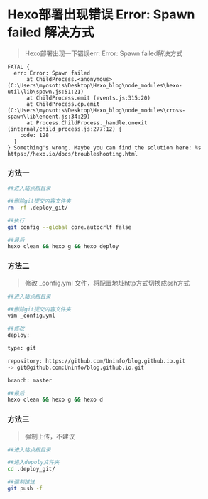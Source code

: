 # Hexo部署出现错误 Error: Spawn failed 解决方式

> Hexo部署出现一下错误err: Error: Spawn failed解决方式

```none
FATAL {
  err: Error: Spawn failed
      at ChildProcess.<anonymous> (C:\Users\myosotis\Desktop\Hexo_blog\node_modules\hexo-util\lib\spawn.js:51:21)
      at ChildProcess.emit (events.js:315:20)
      at ChildProcess.cp.emit (C:\Users\myosotis\Desktop\Hexo_blog\node_modules\cross-spawn\lib\enoent.js:34:29)
      at Process.ChildProcess._handle.onexit (internal/child_process.js:277:12) {
    code: 128
  }
} Something's wrong. Maybe you can find the solution here: %s https://hexo.io/docs/troubleshooting.html
```





### 方法一

```bash
##进入站点根目录

##删除git提交内容文件夹
rm -rf .deploy_git/

##执行
git config --global core.autocrlf false

##最后
hexo clean && hexo g && hexo deploy
```



### 方法二

> 修改 _config.yml 文件，将配置地址http方式切换成ssh方式

```bash
##进入站点根目录

##删除git提交内容文件夹
vim _config.yml

##修改
deploy:

type: git

repository: https://github.com/Uninfo/blog.github.io.git 
-> git@github.com:Uninfo/blog.github.io.git

branch: master

##最后
hexo clean && hexo g && hexo d
```



### 方法三

> 强制上传，不建议

```bash
##进入站点根目录

##进入depoly文件夹
cd .deploy_git/

##强制推送
git push -f
```